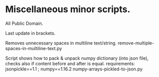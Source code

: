 # Miscellaneous minor scripts.

All Public Domain.

Last update in brackets.

Removes unnecessary spaces in multiline text/string.
remove-multiple-spaces-in-multiline-text.py

Script shows how to pack & unpack numpy dictionary (into json file), checks also if content before and after is equal.
requirements: jsonpickle==1.1 ; numpy==1.16.2
numpy-arrays-pickled-to-json.py

